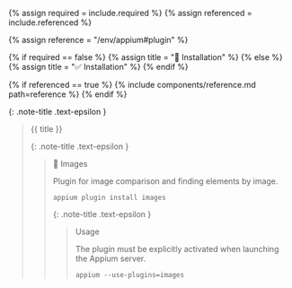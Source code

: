 <!-- LOCATION -->
<!-- _includes/docs/env/appium/ -->

<!-- LOCATION -->
<!-- _includes/components/appium/ -->

<!-- INCLUDE -->
<!-- components/appium/plugin-installation.md -->

<!-- VARIABLES -->
<!-- required:      [true, false], default to true -->
<!-- referenced:    [true, false], default to false -->


<!-- READ VARIABLES -->
{% assign required   = include.required %}
{% assign referenced = include.referenced %}


<!-- ASSIGN CONSTANTS -->
{% assign reference = "/env/appium#plugin" %}


<!-- DECIDE TO DISPLAY THE NECESSITY OF THE INSTALLATION -->
{% if required == false %}
    {% assign title = "🔲 Installation" %}
{% else %}
    {% assign title = "✅ Installation" %}
{% endif %}


<!-- DECIDE TO DISPLAY THE LINK OF THIS COMPONENT -->
{% if referenced == true %}
{% include components/reference.md path=reference %}
{% endif %}


<!-- MAIN CONTENT -->

{: .note-title .text-epsilon }
> {{ title }}
>
> {: .note-title .text-epsilon }
>> 🔲 Images
>>
>> Plugin for image comparison and finding elements by image.
>> ```shell
>> appium plugin install images
>> ```
>>
>> {: .note-title .text-epsilon }
>>> Usage
>>>
>>> The plugin must be explicitly activated when launching the Appium server.
>>> ```shell
>>> appium --use-plugins=images
>>> ```
